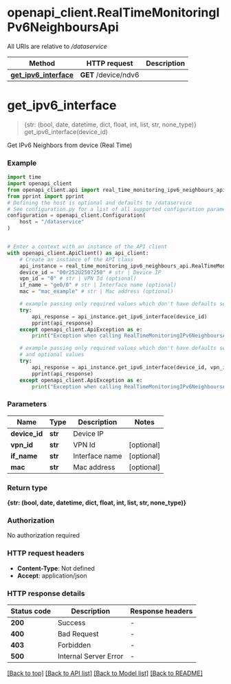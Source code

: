 # openapi_client.RealTimeMonitoringIPv6NeighboursApi

All URIs are relative to */dataservice*

Method | HTTP request | Description
------------- | ------------- | -------------
[**get_ipv6_interface**](RealTimeMonitoringIPv6NeighboursApi.md#get_ipv6_interface) | **GET** /device/ndv6 | 


# **get_ipv6_interface**
> {str: (bool, date, datetime, dict, float, int, list, str, none_type)} get_ipv6_interface(device_id)



Get IPv6 Neighbors from device (Real Time)

### Example


```python
import time
import openapi_client
from openapi_client.api import real_time_monitoring_ipv6_neighbours_api
from pprint import pprint
# Defining the host is optional and defaults to /dataservice
# See configuration.py for a list of all supported configuration parameters.
configuration = openapi_client.Configuration(
    host = "/dataservice"
)


# Enter a context with an instance of the API client
with openapi_client.ApiClient() as api_client:
    # Create an instance of the API class
    api_instance = real_time_monitoring_ipv6_neighbours_api.RealTimeMonitoringIPv6NeighboursApi(api_client)
    device_id = "00r252U250?250" # str | Device IP
    vpn_id = "0" # str | VPN Id (optional)
    if_name = "ge0/0" # str | Interface name (optional)
    mac = "mac_example" # str | Mac address (optional)

    # example passing only required values which don't have defaults set
    try:
        api_response = api_instance.get_ipv6_interface(device_id)
        pprint(api_response)
    except openapi_client.ApiException as e:
        print("Exception when calling RealTimeMonitoringIPv6NeighboursApi->get_ipv6_interface: %s\n" % e)

    # example passing only required values which don't have defaults set
    # and optional values
    try:
        api_response = api_instance.get_ipv6_interface(device_id, vpn_id=vpn_id, if_name=if_name, mac=mac)
        pprint(api_response)
    except openapi_client.ApiException as e:
        print("Exception when calling RealTimeMonitoringIPv6NeighboursApi->get_ipv6_interface: %s\n" % e)
```


### Parameters

Name | Type | Description  | Notes
------------- | ------------- | ------------- | -------------
 **device_id** | **str**| Device IP |
 **vpn_id** | **str**| VPN Id | [optional]
 **if_name** | **str**| Interface name | [optional]
 **mac** | **str**| Mac address | [optional]

### Return type

**{str: (bool, date, datetime, dict, float, int, list, str, none_type)}**

### Authorization

No authorization required

### HTTP request headers

 - **Content-Type**: Not defined
 - **Accept**: application/json


### HTTP response details

| Status code | Description | Response headers |
|-------------|-------------|------------------|
**200** | Success |  -  |
**400** | Bad Request |  -  |
**403** | Forbidden |  -  |
**500** | Internal Server Error |  -  |

[[Back to top]](#) [[Back to API list]](../README.md#documentation-for-api-endpoints) [[Back to Model list]](../README.md#documentation-for-models) [[Back to README]](../README.md)

